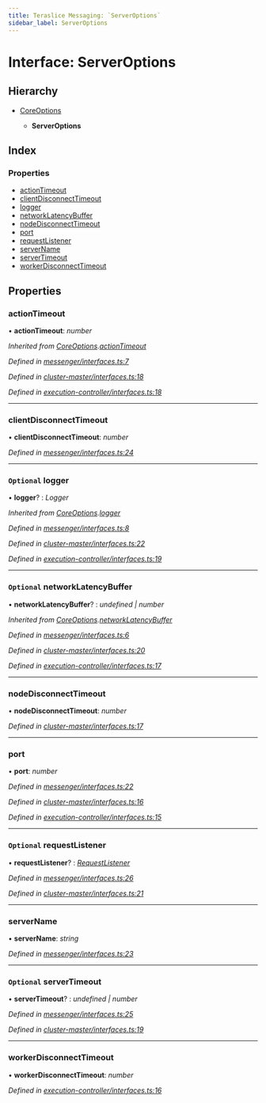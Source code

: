 ```yaml
---
title: Teraslice Messaging: `ServerOptions`
sidebar_label: ServerOptions
---
```


# Interface: ServerOptions

## Hierarchy

* [CoreOptions](coreoptions.md)

  * **ServerOptions**

## Index

### Properties

* [actionTimeout](serveroptions.md#actiontimeout)
* [clientDisconnectTimeout](serveroptions.md#clientdisconnecttimeout)
* [logger](serveroptions.md#optional-logger)
* [networkLatencyBuffer](serveroptions.md#optional-networklatencybuffer)
* [nodeDisconnectTimeout](serveroptions.md#nodedisconnecttimeout)
* [port](serveroptions.md#port)
* [requestListener](serveroptions.md#optional-requestlistener)
* [serverName](serveroptions.md#servername)
* [serverTimeout](serveroptions.md#optional-servertimeout)
* [workerDisconnectTimeout](serveroptions.md#workerdisconnecttimeout)

## Properties

###  actionTimeout

• **actionTimeout**: *number*

*Inherited from [CoreOptions](coreoptions.md).[actionTimeout](coreoptions.md#actiontimeout)*

*Defined in [messenger/interfaces.ts:7](https://github.com/terascope/teraslice/blob/0ae31df4/packages/teraslice-messaging/src/messenger/interfaces.ts#L7)*

*Defined in [cluster-master/interfaces.ts:18](https://github.com/terascope/teraslice/blob/0ae31df4/packages/teraslice-messaging/src/cluster-master/interfaces.ts#L18)*

*Defined in [execution-controller/interfaces.ts:18](https://github.com/terascope/teraslice/blob/0ae31df4/packages/teraslice-messaging/src/execution-controller/interfaces.ts#L18)*

___

###  clientDisconnectTimeout

• **clientDisconnectTimeout**: *number*

*Defined in [messenger/interfaces.ts:24](https://github.com/terascope/teraslice/blob/0ae31df4/packages/teraslice-messaging/src/messenger/interfaces.ts#L24)*

___

### `Optional` logger

• **logger**? : *Logger*

*Inherited from [CoreOptions](coreoptions.md).[logger](coreoptions.md#optional-logger)*

*Defined in [messenger/interfaces.ts:8](https://github.com/terascope/teraslice/blob/0ae31df4/packages/teraslice-messaging/src/messenger/interfaces.ts#L8)*

*Defined in [cluster-master/interfaces.ts:22](https://github.com/terascope/teraslice/blob/0ae31df4/packages/teraslice-messaging/src/cluster-master/interfaces.ts#L22)*

*Defined in [execution-controller/interfaces.ts:19](https://github.com/terascope/teraslice/blob/0ae31df4/packages/teraslice-messaging/src/execution-controller/interfaces.ts#L19)*

___

### `Optional` networkLatencyBuffer

• **networkLatencyBuffer**? : *undefined | number*

*Inherited from [CoreOptions](coreoptions.md).[networkLatencyBuffer](coreoptions.md#optional-networklatencybuffer)*

*Defined in [messenger/interfaces.ts:6](https://github.com/terascope/teraslice/blob/0ae31df4/packages/teraslice-messaging/src/messenger/interfaces.ts#L6)*

*Defined in [cluster-master/interfaces.ts:20](https://github.com/terascope/teraslice/blob/0ae31df4/packages/teraslice-messaging/src/cluster-master/interfaces.ts#L20)*

*Defined in [execution-controller/interfaces.ts:17](https://github.com/terascope/teraslice/blob/0ae31df4/packages/teraslice-messaging/src/execution-controller/interfaces.ts#L17)*

___

###  nodeDisconnectTimeout

• **nodeDisconnectTimeout**: *number*

*Defined in [cluster-master/interfaces.ts:17](https://github.com/terascope/teraslice/blob/0ae31df4/packages/teraslice-messaging/src/cluster-master/interfaces.ts#L17)*

___

###  port

• **port**: *number*

*Defined in [messenger/interfaces.ts:22](https://github.com/terascope/teraslice/blob/0ae31df4/packages/teraslice-messaging/src/messenger/interfaces.ts#L22)*

*Defined in [cluster-master/interfaces.ts:16](https://github.com/terascope/teraslice/blob/0ae31df4/packages/teraslice-messaging/src/cluster-master/interfaces.ts#L16)*

*Defined in [execution-controller/interfaces.ts:15](https://github.com/terascope/teraslice/blob/0ae31df4/packages/teraslice-messaging/src/execution-controller/interfaces.ts#L15)*

___

### `Optional` requestListener

• **requestListener**? : *[RequestListener](requestlistener.md)*

*Defined in [messenger/interfaces.ts:26](https://github.com/terascope/teraslice/blob/0ae31df4/packages/teraslice-messaging/src/messenger/interfaces.ts#L26)*

*Defined in [cluster-master/interfaces.ts:21](https://github.com/terascope/teraslice/blob/0ae31df4/packages/teraslice-messaging/src/cluster-master/interfaces.ts#L21)*

___

###  serverName

• **serverName**: *string*

*Defined in [messenger/interfaces.ts:23](https://github.com/terascope/teraslice/blob/0ae31df4/packages/teraslice-messaging/src/messenger/interfaces.ts#L23)*

___

### `Optional` serverTimeout

• **serverTimeout**? : *undefined | number*

*Defined in [messenger/interfaces.ts:25](https://github.com/terascope/teraslice/blob/0ae31df4/packages/teraslice-messaging/src/messenger/interfaces.ts#L25)*

*Defined in [cluster-master/interfaces.ts:19](https://github.com/terascope/teraslice/blob/0ae31df4/packages/teraslice-messaging/src/cluster-master/interfaces.ts#L19)*

___

###  workerDisconnectTimeout

• **workerDisconnectTimeout**: *number*

*Defined in [execution-controller/interfaces.ts:16](https://github.com/terascope/teraslice/blob/0ae31df4/packages/teraslice-messaging/src/execution-controller/interfaces.ts#L16)*
